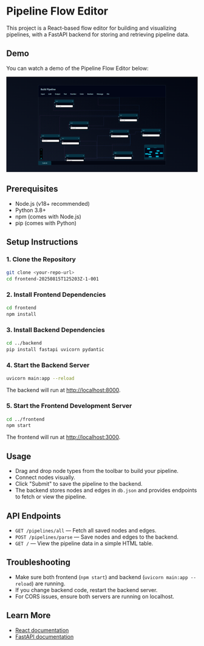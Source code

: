 # Pipeline Flow Editor

This project is a React-based flow editor for building and visualizing pipelines, with a FastAPI backend for storing and retrieving pipeline data.

## Demo

You can watch a demo of the Pipeline Flow Editor below:

[![Demo Video](frontend/public/demo.png)](https://vimeo.com/1110545447?share=copy)

## Prerequisites

- Node.js (v18+ recommended)
- Python 3.8+
- npm (comes with Node.js)
- pip (comes with Python)

## Setup Instructions

### 1. Clone the Repository

```sh
git clone <your-repo-url>
cd frontend-20250815T125203Z-1-001
```

### 2. Install Frontend Dependencies

```sh
cd frontend
npm install
```

### 3. Install Backend Dependencies

```sh
cd ../backend
pip install fastapi uvicorn pydantic
```

### 4. Start the Backend Server

```sh
uvicorn main:app --reload
```

The backend will run at [http://localhost:8000](http://localhost:8000).

### 5. Start the Frontend Development Server

```sh
cd ../frontend
npm start
```

The frontend will run at [http://localhost:3000](http://localhost:3000).

## Usage

- Drag and drop node types from the toolbar to build your pipeline.
- Connect nodes visually.
- Click "Submit" to save the pipeline to the backend.
- The backend stores nodes and edges in `db.json` and provides endpoints to fetch or view the pipeline.

## API Endpoints

- `GET /pipelines/all` — Fetch all saved nodes and edges.
- `POST /pipelines/parse` — Save nodes and edges to the backend.
- `GET /` — View the pipeline data in a simple HTML table.

## Troubleshooting

- Make sure both frontend (`npm start`) and backend (`uvicorn main:app --reload`) are running.
- If you change backend code, restart the backend server.
- For CORS issues, ensure both servers are running on localhost.

## Learn More

- [React documentation](https://reactjs.org/)
- [FastAPI documentation](https://fastapi.tiangolo.com/)
